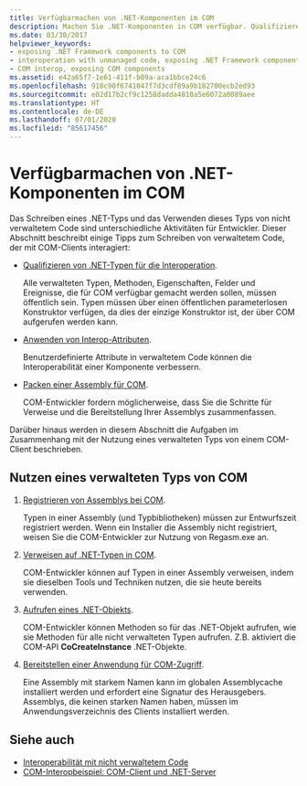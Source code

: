 ```yaml
---
title: Verfügbarmachen von .NET-Komponenten im COM
description: Machen Sie .NET-Komponenten in COM verfügbar. Qualifizieren Sie .NET-Typen für die Interoperation. Wenden Sie Interop-Attribute an. Packen Sie eine Assembly für COM. Nutzen Sie einen verwalteten Typ aus COM.
ms.date: 03/30/2017
helpviewer_keywords:
- exposing .NET Framework components to COM
- interoperation with unmanaged code, exposing .NET Framework components
- COM interop, exposing COM components
ms.assetid: e42a65f7-1e61-411f-b09a-aca1bbce24c6
ms.openlocfilehash: 918c90f6741047f7d3cdf89a9b182700ecb2ed93
ms.sourcegitcommit: e02d17b2cf9c1258dadda4810a5e6072a0089aee
ms.translationtype: HT
ms.contentlocale: de-DE
ms.lasthandoff: 07/01/2020
ms.locfileid: "85617456"
---
```

# <a name="exposing-net-components-to-com"></a>Verfügbarmachen von .NET-Komponenten im COM

Das Schreiben eines .NET-Typs und das Verwenden dieses Typs von nicht verwaltetem Code sind unterschiedliche Aktivitäten für Entwickler. Dieser Abschnitt beschreibt einige Tipps zum Schreiben von verwaltetem Code, der mit COM-Clients interagiert:

- [Qualifizieren von .NET-Typen für die Interoperation](../../standard/native-interop/qualify-net-types-for-interoperation.md).

     Alle verwalteten Typen, Methoden, Eigenschaften, Felder und Ereignisse, die für COM verfügbar gemacht werden sollen, müssen öffentlich sein. Typen müssen über einen öffentlichen parameterlosen Konstruktor verfügen, da dies der einzige Konstruktor ist, der über COM aufgerufen werden kann.

- [Anwenden von Interop-Attributen](../../standard/native-interop/apply-interop-attributes.md).

     Benutzerdefinierte Attribute in verwaltetem Code können die Interoperabilität einer Komponente verbessern.

- [Packen einer Assembly für COM](packaging-an-assembly-for-com.md).

     COM-Entwickler fordern möglicherweise, dass Sie die Schritte für Verweise und die Bereitstellung Ihrer Assemblys zusammenfassen.

 Darüber hinaus werden in diesem Abschnitt die Aufgaben im Zusammenhang mit der Nutzung eines verwalteten Typs von einem COM-Client beschrieben.

## <a name="to-consume-a-managed-type-from-com"></a>Nutzen eines verwalteten Typs von COM

1. [Registrieren von Assemblys bei COM](registering-assemblies-with-com.md).

     Typen in einer Assembly (und Typbibliotheken) müssen zur Entwurfszeit registriert werden. Wenn ein Installer die Assembly nicht registriert, weisen Sie die COM-Entwickler zur Nutzung von Regasm.exe an.

2. [Verweisen auf .NET-Typen in COM](how-to-reference-net-types-from-com.md).

     COM-Entwickler können auf Typen in einer Assembly verweisen, indem sie dieselben Tools und Techniken nutzen, die sie heute bereits verwenden.

3. [Aufrufen eines .NET-Objekts](https://docs.microsoft.com/previous-versions/dotnet/netframework-4.0/8hw8h46b(v=vs.100)).

     COM-Entwickler können Methoden so für das .NET-Objekt aufrufen, wie sie Methoden für alle nicht verwalteten Typen aufrufen. Z.B. aktiviert die COM-API **CoCreateInstance** .NET-Objekte.

4. [Bereitstellen einer Anwendung für COM-Zugriff](https://docs.microsoft.com/previous-versions/dotnet/netframework-4.0/c2850st8(v=vs.100)).

     Eine Assembly mit starkem Namen kann im globalen Assemblycache installiert werden und erfordert eine Signatur des Herausgebers. Assemblys, die keinen starken Namen haben, müssen im Anwendungsverzeichnis des Clients installiert werden.

## <a name="see-also"></a>Siehe auch

- [Interoperabilität mit nicht verwaltetem Code](index.md)
- [COM-Interopbeispiel: COM-Client und .NET-Server](com-interop-sample-com-client-and-net-server.md)
